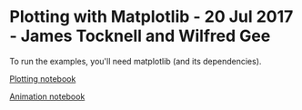 # Plotting with Matplotlib - 20 Jul 2017 - James Tocknell and Wilfred Gee
To run the examples, you'll need matplotlib (and its dependencies).

[Plotting notebook](Plotting%20with%20Matplotlib.ipynb)

[Animation notebook](Animation%20&%20Widgets%20Example.ipynb)
